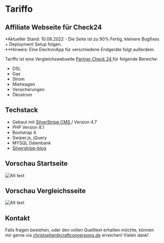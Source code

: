 # Tariffo

## Affiliate Webseite für Check24

\*Aktueller Stand: 10.08.2022 - Die Seite ist zu 90% Fertig, kleinere Bugfixes + Deployment Setup folgen.<br />
\*\*Hinweis: Eine ElectronApp für verschiedene Endgeräte folgt außerdem.

Tariffo ist eine Vergleichswebseite [Partner Check 24 ](https://www.check24.net/?pid=203550/) für folgende Bereiche:

- DSL
- Gas
- Strom
- Mietwagen
- Versicherungen
- Ökostrom

## Techstack

- Gebaut mit [SilverStripe CMS ](https://www.silverstripe.org/) / Version 4.7
- PHP Version 8.1
- Bootstrap 4
- Swiper.js, jQuery
- MYSQL Datenbank
- [Silverstripe-blog ](https://github.com/silverstripe/silverstripe-blog/)

## Vorschau Startseite

![Alt text](https://craftconversions.de/wp-content/uploads/2022/08/fffffff.jpg "Startseite")

## Vorschau Vergleichsseite

![Alt text](https://craftconversions.de/wp-content/uploads/2022/08/bbbbbbbb.jpg "Vergleichsseite")

## Kontakt

Falls fragen bestehen, oder den vollen Quelltext erhalten möchte, können mir gerne via [christopher@craftconversions.de](mailto:christopher@craftconversions.de)
erreichen! Vielen dank!
